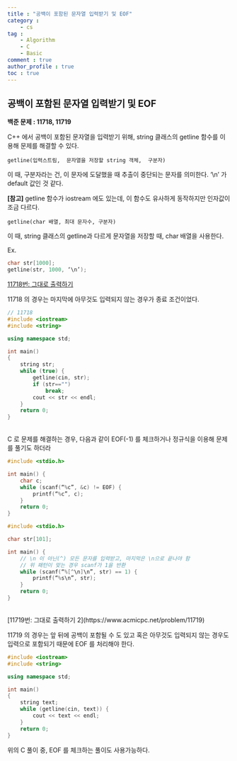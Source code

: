 ```yaml
---
title : "공백이 포함된 문자열 입력받기 및 EOF"
category :
    - cs
tag :
    - Algorithm
    - C
    - Basic
comment : true
author_profile : true
toc : true
---
```


## 공백이 포함된 문자열 입력받기 및 EOF
**백준 문제 : 11718, 11719**

C++ 에서 공백이 포함된 문자열을 입력받기 위해, string 클래스의 getline 함수를 이용해 문제를 해결할 수 있다.

`getline(입력스트림,  문자열을 저장할 string 객체,  구분자)`

이 때, 구분자라는 건, 이 문자에 도달했을 때 추출이 중단되는 문자를 의미한다.
‘\n’ 가 default 값인 것 같다.

**[참고]**
getline  함수가 iostream 에도 있는데, 이 함수도 유사하게 동작하지만 인자값이 조금 다르다.

`getline(char 배열, 최대 문자수, 구분자)`

이 때, string 클래스의 getline과 다르게 문자열을 저장할 때, char 배열을 사용한다.

Ex.
```c
char str[1000];
getline(str, 1000, ‘\n’);
```

[11718번: 그대로 출력하기](https://www.acmicpc.net/problem/11718)

11718 의 경우는 마지막에 아무것도 입력되지 않는 경우가 종료 조건이었다.

```c++
// 11718
#include <iostream>
#include <string>

using namespace std;

int main()
{
    string str;
    while (true) {
        getline(cin, str);
        if (str=="")
            break;
        cout << str << endl;
    }
    return 0;
}
```

<br/>
C 로 문제를 해결하는 경우, 다음과 같이 EOF(-1) 를 체크하거나 정규식을 이용해 문제를 풀기도 하더라

``` c
#include <stdio.h>

int main() {
    char c;
    while (scanf(“%c”, &c) != EOF) {
        printf(“%c”, c);
    }
    return 0;
}
```

``` c
#include <stdio.h>

char str[101];

int main() {
    // \n 이 아닌(^) 모든 문자를 입력받고, 마지막은 \n으로 끝나야 함
    // 위 패턴이 맞는 경우 scanf가 1을 반환
    while (scanf(“%[^\n]\n”, str) == 1) {
        printf(“%s\n”, str);
    }
    return 0;
}
```
<br/>
[11719번: 그대로 출력하기 2](https://www.acmicpc.net/problem/11719)

11719 의 경우는 앞 뒤에 공백이 포함될 수 도 있고 혹은 아무것도 입력되지 않는 경우도 입력으로 포함되기 때문에 EOF 를 처리해야 한다.

```c++
#include <iostream>
#include <string>

using namespace std;

int main()
{
    string text;
    while (getline(cin, text)) {
        cout << text << endl;
    }
    return 0;
}
```

위의 C 풀이 중, EOF 를 체크하는 풀이도 사용가능하다.
